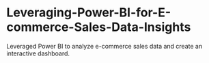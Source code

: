 # Leveraging-Power-BI-for-E-commerce-Sales-Data-Insights
Leveraged Power BI to analyze e-commerce sales data and create an interactive dashboard.
